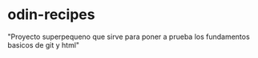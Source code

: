 # odin-recipes
"Proyecto superpequeno que sirve para poner a prueba los fundamentos basicos de git y html"